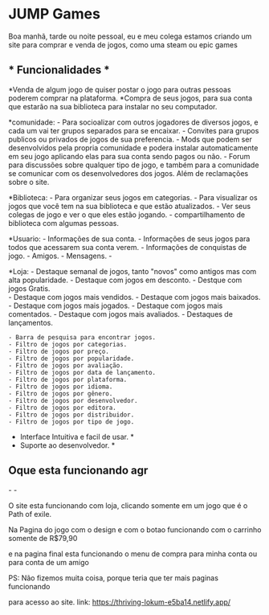 <h1> JUMP Games</h1>

<p>Boa manhã, tarde ou noite pessoal, eu e meu colega estamos criando um site para comprar e venda de jogos, como uma steam ou epic games</p>


<h2>* Funcionalidades *</h2>

*Venda de algum jogo de quiser postar o jogo para outras pessoas poderem comprar na plataforma.
*Compra de seus jogos, para sua conta que estarão na sua biblioteca para instalar no seu computador.

*comunidade:
    - Para socioalizar com outros jogadores de diversos jogos, e cada um vai ter grupos separados para se encaixar.
    - Convites para grupos publicos ou privados de jogos de sua preferencia.
    - Mods que podem ser desenvolvidos pela propria comunidade e podera instalar automaticamente em seu jogo aplicando elas para sua conta sendo pagos ou não.
    - Forum para discussões sobre qualquer tipo de jogo, e também para a comunidade se comunicar com os desenvolvedores dos jogos. Além de reclamações sobre o site.

*Biblioteca:
    - Para organizar seus jogos em categorias.
    - Para visualizar os jogos que você tem na sua biblioteca e que estão atualizados.
    - Ver seus colegas de jogo e ver o que eles estão jogando.
    - compartilhamento de biblioteca com algumas pessoas.

*Usuario:
    - Informações de sua conta.
    - Informações de seus jogos para todos que acessarem sua conta verem.
    - Informações de conquistas de jogo.
    - Amigos.
    - Mensagens.
    - 

*Loja:
    - Destaque semanal de jogos, tanto "novos" como antigos mas com alta popularidade.
    - Destaque com jogos em desconto.
    - Destque com jogos Gratis.       
    - Destaque com jogos mais vendidos.
    - Destaque com jogos mais baixados.
    - Destaque com jogos mais jogados.
    - Destaque com jogos mais comentados.
    - Destaque com jogos mais avaliados.
    - Destaques de lançamentos.

    - Barra de pesquisa para encontrar jogos.
    - Filtro de jogos por categorias.
    - Filtro de jogos por preço.
    - Filtro de jogos por popularidade.
    - Filtro de jogos por avaliação.
    - Filtro de jogos por data de lançamento.
    - Filtro de jogos por plataforma.
    - Filtro de jogos por idioma.
    - Filtro de jogos por gênero.
    - Filtro de jogos por desenvolvedor.
    - Filtro de jogos por editora.
    - Filtro de jogos por distribuidor.
    - Filtro de jogos por tipo de jogo.



* Interface Intuitiva e facil de usar. *
* Suporte ao desenvolvedor. *



<h2>Oque esta funcionando agr</h2>
-                                                                                                -
<p> O site esta funcionando com loja, clicando somente em um jogo que é o Path of exile. </p>
<p> Na Pagina do jogo com o design e com o botao funcionando com o carrinho somente de R$79,90</p>
<p> e na pagina final esta funcionando o menu de compra para minha conta ou para conta de um amigo</p>
<p> PS: Não fizemos muita coisa, porque teria que ter mais paginas funcionando</p>

para acesso ao site.
link: https://thriving-lokum-e5ba14.netlify.app/
